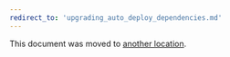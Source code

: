 ```yaml
---
redirect_to: 'upgrading_auto_deploy_dependencies.md'
---
```


This document was moved to [another location](upgrading_auto_deploy_dependencies.md).
